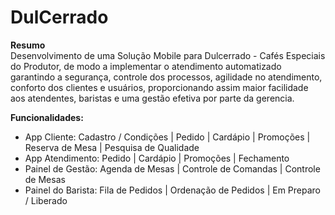 # DulCerrado

<b>Resumo</b></br>
Desenvolvimento de uma Solução Mobile para Dulcerrado - Cafés Especiais do Produtor, de modo a implementar o atendimento automatizado garantindo a segurança, controle dos processos, agilidade no atendimento, conforto dos clientes e usuários, proporcionando assim maior facilidade aos atendentes, baristas e uma gestão efetiva por parte da gerencia.

<b>Funcionalidades:</b>
<ul>
<li>App Cliente: Cadastro / Condições | Pedido | Cardápio | Promoções | Reserva de Mesa | Pesquisa de Qualidade</li>
<li>App Atendimento: Pedido | Cardápio | Promoções | Fechamento</li>
<li>Painel de Gestão: Agenda de Mesas | Controle de Comandas | Controle de Mesas</li>
<li>Painel do Barista: Fila de Pedidos | Ordenação de Pedidos | Em Preparo / Liberado</li>
</ul>
